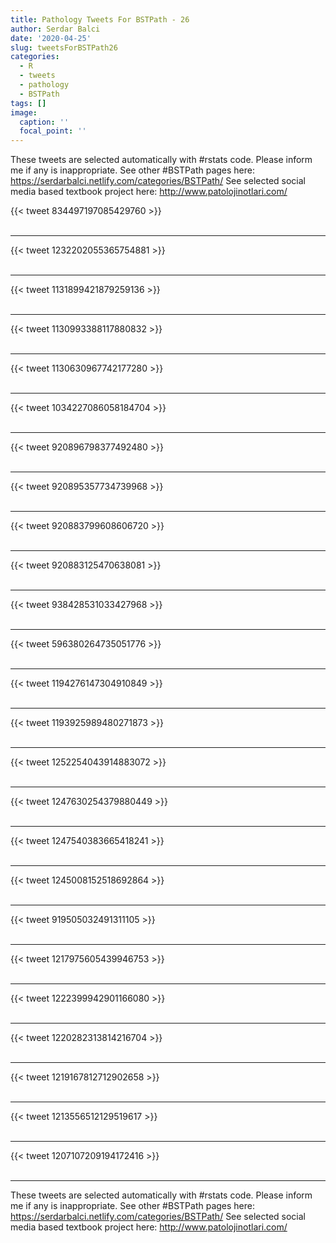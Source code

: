 ```yaml
---
title: Pathology Tweets For BSTPath - 26
author: Serdar Balci
date: '2020-04-25'
slug: tweetsForBSTPath26
categories:
  - R
  - tweets
  - pathology
  - BSTPath
tags: []
image:
  caption: ''
  focal_point: ''
---
```



These tweets are selected automatically with #rstats code. Please inform me if any is inappropriate.
See other #BSTPath pages here: https://serdarbalci.netlify.com/categories/BSTPath/ 
See selected social media based textbook project here: http://www.patolojinotlari.com/

{{< tweet 834497197085429760 >}}
<br>
<br>
<hr>
{{< tweet 1232202055365754881 >}}
<br>
<br>
<hr>
{{< tweet 1131899421879259136 >}}
<br>
<br>
<hr>
{{< tweet 1130993388117880832 >}}
<br>
<br>
<hr>
{{< tweet 1130630967742177280 >}}
<br>
<br>
<hr>
{{< tweet 1034227086058184704 >}}
<br>
<br>
<hr>
{{< tweet 920896798377492480 >}}
<br>
<br>
<hr>
{{< tweet 920895357734739968 >}}
<br>
<br>
<hr>
{{< tweet 920883799608606720 >}}
<br>
<br>
<hr>
{{< tweet 920883125470638081 >}}
<br>
<br>
<hr>
{{< tweet 938428531033427968 >}}
<br>
<br>
<hr>
{{< tweet 596380264735051776 >}}
<br>
<br>
<hr>
{{< tweet 1194276147304910849 >}}
<br>
<br>
<hr>
{{< tweet 1193925989480271873 >}}
<br>
<br>
<hr>
{{< tweet 1252254043914883072 >}}
<br>
<br>
<hr>
{{< tweet 1247630254379880449 >}}
<br>
<br>
<hr>
{{< tweet 1247540383665418241 >}}
<br>
<br>
<hr>
{{< tweet 1245008152518692864 >}}
<br>
<br>
<hr>
{{< tweet 919505032491311105 >}}
<br>
<br>
<hr>
{{< tweet 1217975605439946753 >}}
<br>
<br>
<hr>
{{< tweet 1222399942901166080 >}}
<br>
<br>
<hr>
{{< tweet 1220282313814216704 >}}
<br>
<br>
<hr>
{{< tweet 1219167812712902658 >}}
<br>
<br>
<hr>
{{< tweet 1213556512129519617 >}}
<br>
<br>
<hr>
{{< tweet 1207107209194172416 >}}
<br>
<br>
<hr>


These tweets are selected automatically with #rstats code. Please inform me if any is inappropriate.
See other #BSTPath pages here: https://serdarbalci.netlify.com/categories/BSTPath/ 
See selected social media based textbook project here: http://www.patolojinotlari.com/
